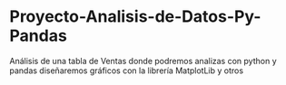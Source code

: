 # Proyecto-Analisis-de-Datos-Py-Pandas
Análisis de una tabla de Ventas donde podremos analizas con python y pandas  diseñaremos gráficos con la librería  MatplotLib y otros 
